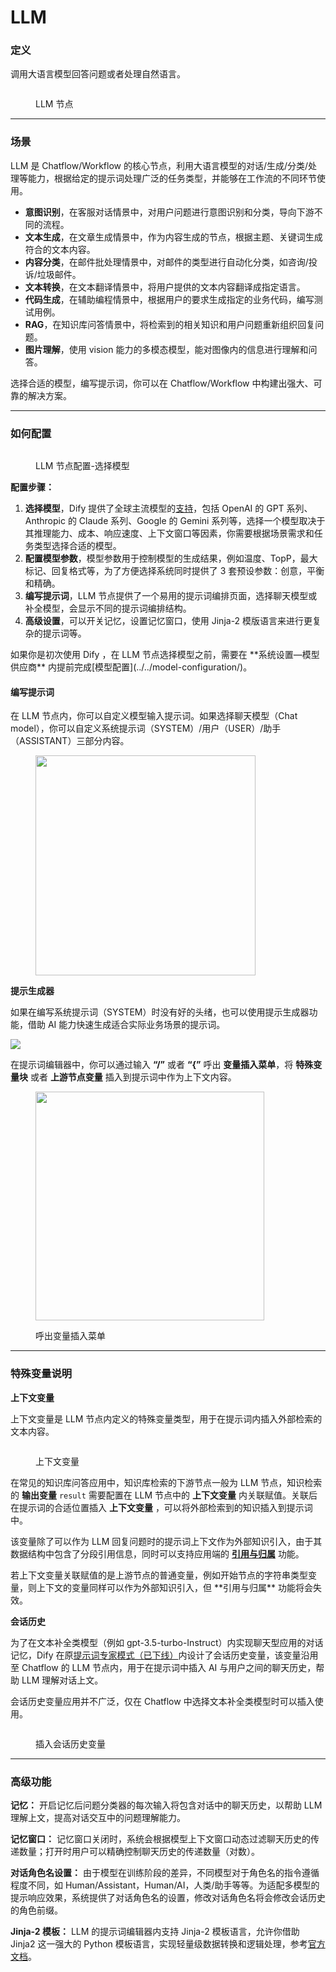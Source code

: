 # LLM

### 定义

调用大语言模型回答问题或者处理自然语言。

<figure><img src="../../../.gitbook/assets/image (71).png" alt=""><figcaption><p>LLM 节点</p></figcaption></figure>

***

### 场景

LLM 是 Chatflow/Workflow 的核心节点，利用大语言模型的对话/生成/分类/处理等能力，根据给定的提示词处理广泛的任务类型，并能够在工作流的不同环节使用。

* **意图识别**，在客服对话情景中，对用户问题进行意图识别和分类，导向下游不同的流程。
* **文本生成**，在文章生成情景中，作为内容生成的节点，根据主题、关键词生成符合的文本内容。
* **内容分类**，在邮件批处理情景中，对邮件的类型进行自动化分类，如咨询/投诉/垃圾邮件。
* **文本转换**，在文本翻译情景中，将用户提供的文本内容翻译成指定语言。
* **代码生成**，在辅助编程情景中，根据用户的要求生成指定的业务代码，编写测试用例。
* **RAG**，在知识库问答情景中，将检索到的相关知识和用户问题重新组织回复问题。
* **图片理解**，使用 vision 能力的多模态模型，能对图像内的信息进行理解和问答。

选择合适的模型，编写提示词，你可以在 Chatflow/Workflow 中构建出强大、可靠的解决方案。

***

### 如何配置

<figure><img src="../../../.gitbook/assets/image (251).png" alt=""><figcaption><p>LLM 节点配置-选择模型</p></figcaption></figure>

**配置步骤：**

1. **选择模型**，Dify 提供了全球主流模型的[支持](../../../getting-started/readme/model-providers.md)，包括 OpenAI 的 GPT 系列、Anthropic 的 Claude 系列、Google 的 Gemini 系列等，选择一个模型取决于其推理能力、成本、响应速度、上下文窗口等因素，你需要根据场景需求和任务类型选择合适的模型。
2. **配置模型参数**，模型参数用于控制模型的生成结果，例如温度、TopP，最大标记、回复格式等，为了方便选择系统同时提供了 3 套预设参数：创意，平衡和精确。
3. **编写提示词**，LLM 节点提供了一个易用的提示词编排页面，选择聊天模型或补全模型，会显示不同的提示词编排结构。
4. **高级设置**，可以开关记忆，设置记忆窗口，使用 Jinja-2 模版语言来进行更复杂的提示词等。

<Info>
如果你是初次使用 Dify ，在 LLM 节点选择模型之前，需要在 **系统设置—模型供应商** 内提前完成[模型配置](../../model-configuration/)。
</Info>

#### **编写提示词**

在 LLM 节点内，你可以自定义模型输入提示词。如果选择聊天模型（Chat model），你可以自定义系统提示词（SYSTEM）/用户（USER）/助手（ASSISTANT）三部分内容。

<figure><img src="../../../.gitbook/assets/zh-node-llm.png" alt="" width="352"><figcaption></figcaption></figure>

**提示生成器**

如果在编写系统提示词（SYSTEM）时没有好的头绪，也可以使用提示生成器功能，借助 AI 能力快速生成适合实际业务场景的提示词。

![](../../../.gitbook/assets/zh-node-llm-prompt-generator.png)

在提示词编辑器中，你可以通过输入 **“/”** 或者 **“{”** 呼出 **变量插入菜单**，将 **特殊变量块** 或者 **上游节点变量** 插入到提示词中作为上下文内容。

<figure><img src="../../../.gitbook/assets/image (253).png" alt="" width="366"><figcaption><p>呼出变量插入菜单</p></figcaption></figure>

***

### 特殊变量说明

**上下文变量**

上下文变量是 LLM 节点内定义的特殊变量类型，用于在提示词内插入外部检索的文本内容。

<figure><img src="../../../.gitbook/assets/image (256).png" alt=""><figcaption><p>上下文变量</p></figcaption></figure>

在常见的知识库问答应用中，知识库检索的下游节点一般为 LLM 节点，知识检索的 **输出变量** `result` 需要配置在 LLM 节点中的 **上下文变量** 内关联赋值。关联后在提示词的合适位置插入 **上下文变量** ，可以将外部检索到的知识插入到提示词中。

该变量除了可以作为 LLM 回复问题时的提示词上下文作为外部知识引入，由于其数据结构中包含了分段引用信息，同时可以支持应用端的 [**引用与归属**](../../knowledge-base/retrieval-test-and-citation.md#id-2-yin-yong-yu-gui-shu) 功能。

<Info>
若上下文变量关联赋值的是上游节点的普通变量，例如开始节点的字符串类型变量，则上下文的变量同样可以作为外部知识引入，但 **引用与归属** 功能将会失效。
</Info>

**会话历史**

为了在文本补全类模型（例如 gpt-3.5-turbo-Instruct）内实现聊天型应用的对话记忆，Dify 在原[提示词专家模式（已下线）](../../../learn-more/extended-reading/prompt-engineering/prompt-engineering-1/)内设计了会话历史变量，该变量沿用至 Chatflow 的 LLM 节点内，用于在提示词中插入 AI 与用户之间的聊天历史，帮助 LLM 理解对话上文。

<Info>
会话历史变量应用并不广泛，仅在 Chatflow 中选择文本补全类模型时可以插入使用。
</Info>

<figure><img src="../../../.gitbook/assets/image (255).png" alt=""><figcaption><p>插入会话历史变量</p></figcaption></figure>

***

### 高级功能

**记忆：** 开启记忆后问题分类器的每次输入将包含对话中的聊天历史，以帮助 LLM 理解上文，提高对话交互中的问题理解能力。

**记忆窗口：** 记忆窗口关闭时，系统会根据模型上下文窗口动态过滤聊天历史的传递数量；打开时用户可以精确控制聊天历史的传递数量（对数）。

**对话角色名设置：** 由于模型在训练阶段的差异，不同模型对于角色名的指令遵循程度不同，如 Human/Assistant，Human/AI，人类/助手等等。为适配多模型的提示响应效果，系统提供了对话角色名的设置，修改对话角色名将会修改会话历史的角色前缀。

**Jinja-2 模板：** LLM 的提示词编辑器内支持 Jinja-2 模板语言，允许你借助 Jinja2 这一强大的 Python 模板语言，实现轻量级数据转换和逻辑处理，参考[官方文档](https://jinja.palletsprojects.com/en/3.1.x/templates/)。
